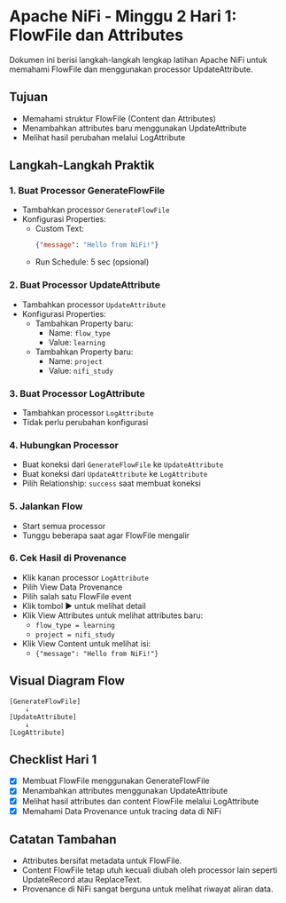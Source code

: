 # Apache NiFi - Minggu 2 Hari 1: FlowFile dan Attributes

Dokumen ini berisi langkah-langkah lengkap latihan Apache NiFi untuk memahami FlowFile dan menggunakan processor UpdateAttribute.

## Tujuan

- Memahami struktur FlowFile (Content dan Attributes)
- Menambahkan attributes baru menggunakan UpdateAttribute
- Melihat hasil perubahan melalui LogAttribute

## Langkah-Langkah Praktik

### 1. Buat Processor GenerateFlowFile

- Tambahkan processor `GenerateFlowFile`
- Konfigurasi Properties:
  - Custom Text:
    ```json
    {"message": "Hello from NiFi!"}
    ```
  - Run Schedule: 5 sec (opsional)

### 2. Buat Processor UpdateAttribute

- Tambahkan processor `UpdateAttribute`
- Konfigurasi Properties:
  - Tambahkan Property baru:
    - Name: `flow_type`
    - Value: `learning`
  - Tambahkan Property baru:
    - Name: `project`
    - Value: `nifi_study`

### 3. Buat Processor LogAttribute

- Tambahkan processor `LogAttribute`
- Tidak perlu perubahan konfigurasi

### 4. Hubungkan Processor

- Buat koneksi dari `GenerateFlowFile` ke `UpdateAttribute`
- Buat koneksi dari `UpdateAttribute` ke `LogAttribute`
- Pilih Relationship: `success` saat membuat koneksi

### 5. Jalankan Flow

- Start semua processor
- Tunggu beberapa saat agar FlowFile mengalir

### 6. Cek Hasil di Provenance

- Klik kanan processor `LogAttribute`
- Pilih View Data Provenance
- Pilih salah satu FlowFile event
- Klik tombol ▶ untuk melihat detail
- Klik View Attributes untuk melihat attributes baru:
  - `flow_type = learning`
  - `project = nifi_study`
- Klik View Content untuk melihat isi:
  - `{"message": "Hello from NiFi!"}`

## Visual Diagram Flow

```
[GenerateFlowFile]
    ↓
[UpdateAttribute]
    ↓
[LogAttribute]
```

## Checklist Hari 1

- [x] Membuat FlowFile menggunakan GenerateFlowFile
- [x] Menambahkan attributes menggunakan UpdateAttribute
- [x] Melihat hasil attributes dan content FlowFile melalui LogAttribute
- [x] Memahami Data Provenance untuk tracing data di NiFi

## Catatan Tambahan

- Attributes bersifat metadata untuk FlowFile.
- Content FlowFile tetap utuh kecuali diubah oleh processor lain seperti UpdateRecord atau ReplaceText.
- Provenance di NiFi sangat berguna untuk melihat riwayat aliran data.

